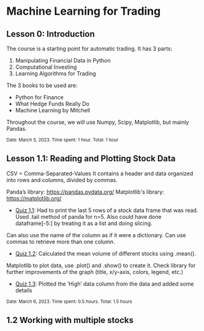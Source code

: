 # Machine Learning for Trading

## Lesson 0: Introduction

The course is a starting point for automatic trading. It has 3 parts:
1. Manipulating Financial Data in Python
2. Computational Investing
3. Learning Algorithms for Trading

The 3 books to be used are:
* Python for Finance
* What Hedge Funds Really Do
* Machine Learning by Mitchell

Throughout the course, we will use Numpy, Scipy, Matplotlib, but mainly Pandas.

<sub>Date: March 5, 2023. Time spent: 1 hour. Total: 1 hour</sub>

## Lesson 1.1: Reading and Plotting Stock Data

CSV = Comma-Separated-Values
It contains a header and data organized into rows and columns, divided by commas.

Panda’s library: https://pandas.pydata.org/
Matplotlib's library: https://matplotlib.org/

* [Quiz 1.1](Quizzes/Quiz1_1): Had to print the last 5 rows of a stock data frame that was read. Used .tail method of panda for n=5. Also could have done dataframe[-5:] by treating it as a list and doing slicing.

Can also use the name of the column as if it were a dictionary. Can use commas to retrieve more than one column.

* [Quiz 1.2](Quizzes/Quiz1_2): Calculated the mean volume of different stocks using .mean().

Matplotlib to plot data, use .plot() and .show() to create it. Check library for further improvements of the graph (title, x/y-axis, colors, legend, etc.)

* [Quiz 1.3](Quizzes/Quiz1_3): Plotted the ‘High’ data column from the data and added some details

<sub>Date: March 6, 2023. Time spent: 0.5 hours. Total: 1.5 hours</sub>

## 1.2 Working with multiple stocks


